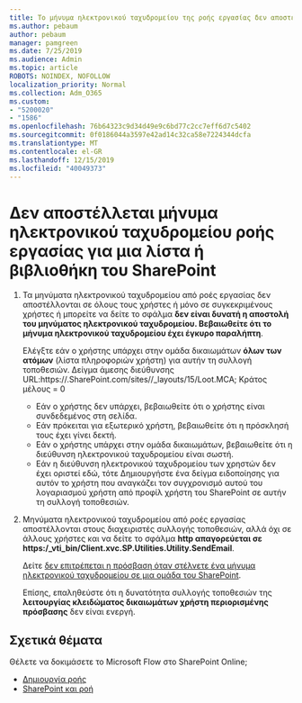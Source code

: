 ```yaml
---
title: Το μήνυμα ηλεκτρονικού ταχυδρομείου της ροής εργασίας δεν αποστέλλεται
ms.author: pebaum
author: pebaum
manager: pamgreen
ms.date: 7/25/2019
ms.audience: Admin
ms.topic: article
ROBOTS: NOINDEX, NOFOLLOW
localization_priority: Normal
ms.collection: Adm_O365
ms.custom:
- "5200020"
- "1586"
ms.openlocfilehash: 76b64323c9d34d49e9c6bd77c2cc7eff6d7c5402
ms.sourcegitcommit: 0f0186044a3597e42ad14c32ca58e7224344dcfa
ms.translationtype: MT
ms.contentlocale: el-GR
ms.lasthandoff: 12/15/2019
ms.locfileid: "40049373"
---
```

# <a name="workflow-email-is-not-being-sent-for-a-sharepoint-list-or-library"></a>Δεν αποστέλλεται μήνυμα ηλεκτρονικού ταχυδρομείου ροής εργασίας για μια λίστα ή βιβλιοθήκη του SharePoint

1. Τα μηνύματα ηλεκτρονικού ταχυδρομείου από ροές εργασίας δεν αποστέλλονται σε όλους τους χρήστες ή μόνο σε συγκεκριμένους χρήστες ή μπορείτε να δείτε το σφάλμα **δεν είναι δυνατή η αποστολή του μηνύματος ηλεκτρονικού ταχυδρομείου. Βεβαιωθείτε ότι το μήνυμα ηλεκτρονικού ταχυδρομείου έχει έγκυρο παραλήπτη**.

    Ελέγξτε εάν ο χρήστης υπάρχει στην ομάδα δικαιωμάτων **όλων των ατόμων** (λίστα πληροφοριών χρήστη) για αυτήν τη συλλογή τοποθεσιών.  Δείγμα άμεσης διεύθυνσης URL:<tenant>https://.<sitename>SharePoint.com/sites//_layouts/15/Loot.MCA; Κράτος μέλους = 0

    - Εάν ο χρήστης δεν υπάρχει, βεβαιωθείτε ότι ο χρήστης είναι συνδεδεμένος στη σελίδα. 
    - Εάν πρόκειται για εξωτερικό χρήστη, βεβαιωθείτε ότι η πρόσκλησή τους έχει γίνει δεκτή.
    - Εάν ο χρήστης υπάρχει στην ομάδα δικαιωμάτων, βεβαιωθείτε ότι η διεύθυνση ηλεκτρονικού ταχυδρομείου είναι σωστή.
    - Εάν η διεύθυνση ηλεκτρονικού ταχυδρομείου των χρηστών δεν έχει οριστεί εδώ, τότε Δημιουργήστε ένα δείγμα ειδοποίησης για αυτόν το χρήστη που αναγκάζει τον συγχρονισμό αυτού του λογαριασμού χρήστη από προφίλ χρήστη του SharePoint σε αυτήν τη συλλογή τοποθεσιών.
 
2. Μηνύματα ηλεκτρονικού ταχυδρομείου από ροές εργασίας αποστέλλονται στους διαχειριστές συλλογής τοποθεσιών, αλλά όχι σε άλλους χρήστες και να δείτε το σφάλμα **http απαγορεύεται σε <span>https:</span>/_vti_bin/Client.xvc.SP.Utilities.Utility.SendEmail**.
 

    Δείτε [δεν επιτρέπεται η πρόσβαση όταν στέλνετε ένα μήνυμα ηλεκτρονικού ταχυδρομείου σε μια ομάδα του SharePoint](https://docs.microsoft.com/sharepoint/support/sharing-and-permissions/access-denied-when-send-an-email-to-groups).

    Επίσης, επαληθεύστε ότι η δυνατότητα συλλογής τοποθεσιών της **λειτουργίας κλειδώματος δικαιωμάτων χρήστη περιορισμένης πρόσβασης** δεν είναι ενεργή.


## <a name="related-topics"></a>Σχετικά θέματα
Θέλετε να δοκιμάσετε το Microsoft Flow στο SharePoint Online;
- [Δημιουργία ροής](https://support.office.com/article/Create-a-flow-for-a-list-or-library-in-SharePoint-Online-or-OneDrive-for-Business-a9c3e03b-0654-46af-a254-20252e580d01) 
- [SharePoint και ροή](https://flow.microsoft.com/blog/sharepoint-and-flow/) 


